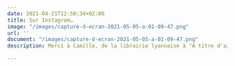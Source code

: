 ```yaml
---
date: 2021-04-21T12:50:34+02:00
title: Sur Instagram…
image: "/images/capture-d-ecran-2021-05-05-a-01-09-47.png"
url: ''
document: "/images/capture-d-ecran-2021-05-05-a-01-09-47.png"
description: Merci à Camille, de la librairie lyonnaise à "A titre d'aile"

---
```

